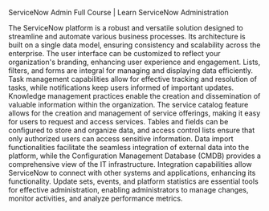 ServiceNow Admin Full Course | Learn ServiceNow Administration

The ServiceNow platform is a robust and versatile solution designed to streamline and automate various business processes. Its architecture is built on a single data model, ensuring consistency and scalability across the enterprise. The user interface can be customized to reflect your organization's branding, enhancing user experience and engagement. Lists, filters, and forms are integral for managing and displaying data efficiently. Task management capabilities allow for effective tracking and resolution of tasks, while notifications keep users informed of important updates. Knowledge management practices enable the creation and dissemination of valuable information within the organization. The service catalog feature allows for the creation and management of service offerings, making it easy for users to request and access services. Tables and fields can be configured to store and organize data, and access control lists ensure that only authorized users can access sensitive information. Data import functionalities facilitate the seamless integration of external data into the platform, while the Configuration Management Database (CMDB) provides a comprehensive view of the IT infrastructure. Integration capabilities allow ServiceNow to connect with other systems and applications, enhancing its functionality. Update sets, events, and platform statistics are essential tools for effective administration, enabling administrators to manage changes, monitor activities, and analyze performance metrics.

